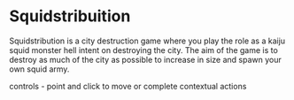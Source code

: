 # Squidstribuition

Squidstribution is a city destruction game where you play the role as a kaiju squid
monster hell intent on destroying the city. The aim of the game is to destroy
as much of the city as possible to increase in size and spawn your own squid
army.

controls - point and click to move or complete contextual actions
